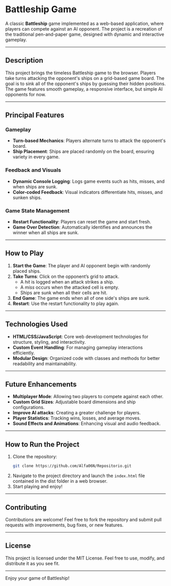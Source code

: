 # Battleship Game

A classic **Battleship** game implemented as a web-based application, where players can compete against an AI opponent. The project is a recreation of the traditional pen-and-paper game, designed with dynamic and interactive gameplay.

---

## **Description**

This project brings the timeless Battleship game to the browser. Players take turns attacking the opponent's ships on a grid-based game board. The goal is to sink all of the opponent's ships by guessing their hidden positions. The game features smooth gameplay, a responsive interface, but simple AI opponents for now.

---

## **Principal Features**

### **Gameplay**

- **Turn-based Mechanics**: Players alternate turns to attack the opponent's board.
- **Ship Placement**: Ships are placed randomly on the board, ensuring variety in every game.

### **Feedback and Visuals**

- **Dynamic Console Logging**: Logs game events such as hits, misses, and when ships are sunk.
- **Color-coded Feedback**: Visual indicators differentiate hits, misses, and sunken ships.

### **Game State Management**

- **Restart Functionality**: Players can reset the game and start fresh.
- **Game Over Detection**: Automatically identifies and announces the winner when all ships are sunk.

---

## **How to Play**

1. **Start the Game**: The player and AI opponent begin with randomly placed ships.
2. **Take Turns**: Click on the opponent’s grid to attack.
   - A _hit_ is logged when an attack strikes a ship.
   - A _miss_ occurs when the attacked cell is empty.
   - Ships are sunk when all their cells are hit.
3. **End Game**: The game ends when all of one side's ships are sunk.
4. **Restart**: Use the restart functionality to play again.

---

## **Technologies Used**

- **HTML/CSS/JavaScript**: Core web development technologies for structure, styling, and interactivity.
- **Custom Event Handling**: For managing gameplay interactions efficiently.
- **Modular Design**: Organized code with classes and methods for better readability and maintainability.

---

## **Future Enhancements**

- **Multiplayer Mode**: Allowing two players to compete against each other.
- **Custom Grid Sizes**: Adjustable board dimensions and ship configurations.
- **Improve AI attacks**: Creating a greater challenge for players.
- **Player Statistics**: Tracking wins, losses, and average moves.
- **Sound Effects and Animations**: Enhancing visual and audio feedback.

---

## **How to Run the Project**

1. Clone the repository:
   ```bash
   git clone https://github.com/Alfa06N/Repositorio.git
   ```
2. Navigate to the project directory and launch the `index.html` file contained in the dist folder in a web browser.
3. Start playing and enjoy!

---

## **Contributing**

Contributions are welcome! Feel free to fork the repository and submit pull requests with improvements, bug fixes, or new features.

---

## **License**

This project is licensed under the MIT License. Feel free to use, modify, and distribute it as you see fit.

---

Enjoy your game of Battleship!

